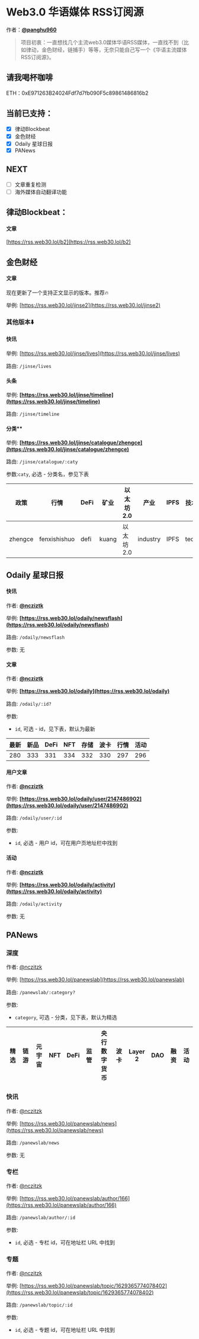 # Web3.0 华语媒体 RSS订阅源
作者：**[@panghu960](https://twitter.com/panghu960)**

> 项目初衷：一直想找几个主流web3.0媒体华语RSS媒体，一直找不到（比如律动，金色财经，链捕手）等等，无奈只能自己写一个《华语主流媒体RSS订阅源》。


## 请我喝杯咖啡
ETH：0xE971263B24024Fdf7d7fb090F5c89861486816b2


## 当前已支持：
- [x] 律动Blockbeat
- [x] 金色财经
- [x] Odaily 星球日报
- [x] PANews

## NEXT

- [ ] 文章重复检测   
- [ ] 海外媒体自动翻译功能  

## 律动Blockbeat：

#### 文章

[https://rss.web30.lol/b2](https://rss.web30.lol/b2)

##  金色财经

#### 文章
现在更新了一个支持正文显示的版本。推荐🔥

举例: [https://rss.web30.lol/jinse2](https://rss.web30.lol/jinse2)

### 其他版本⬇️

#### 快讯

举例: [https://rss.web30.lol/jinse/lives](https://rss.web30.lol/jinse/lives)

路由: `/jinse/lives`

#### 头条



举例: **[https://rss.web30.lol/jinse/timeline](https://rss.web30.lol/jinse/timeline)**

路由: `/jinse/timeline`

#### 分类**

举例: **[https://rss.web30.lol/jinse/catalogue/zhengce](https://rss.web30.lol/jinse/catalogue/zhengce)**

路由: `/jinse/catalogue/:caty`

参数:`caty`, 必选 - 分类名，参见下表

| 政策 | 行情 | DeFi | 矿业 | 以太坊 2.0 | 产业 | IPFS | 技术 | 百科 | 研报 |
| --- | --- | --- | --- | --- | --- | --- | --- | --- | --- |
| zhengce | fenxishishuo | defi | kuang | 以太坊 2.0 | industry | IPFS | tech | baike | capitalmarket |

## Odaily 星球日报

#### 快讯

作者: **[@ncziztk](https://github.com/ncziztk)**

举例: **[https://rss.web30.lol/odaily/newsflash](https://rss.web30.lol/odaily/newsflash)**

路由: `/odaily/newsflash`

参数: 无

#### 文章

作者: **[@ncziztk](https://github.com/ncziztk)**

举例: **[https://rss.web30.lol/odaily](https://rss.web30.lol/odaily)**

路由: `/odaily/:id?`

参数:

- `id`, 可选 - id，见下表，默认为最新

| 最新 | 新品 | DeFi | NFT | 存储 | 波卡 | 行情 | 活动 |
| --- | --- | --- | --- | --- | --- | --- | --- |
| 280 | 333 | 331 | 334 | 332 | 330 | 297 | 296 |

#### 用户文章

作者: **[@ncziztk](https://github.com/ncziztk)**

举例: **[https://rss.web30.lol/odaily/user/2147486902](https://rss.web30.lol/odaily/user/2147486902)**

路由: `/odaily/user/:id`

参数:

- `id`, 必选 - 用户 id，可在用户页地址栏中找到

#### 活动

作者: **[@ncziztk](https://github.com/ncziztk)**

举例: **[https://rss.web30.lol/odaily/activity](https://rss.web30.lol/odaily/activity)**

路由: `/odaily/activity`

参数: 无

## PANews

### 深度

作者: [@nczitzk](https://github.com/nczitzk)

举例: [https://rss.web30.lol/panewslab](https://rss.web30.lol/panewslab)

路由: `/panewslab/:category?`

参数:

- `category`, 可选 - 分类，见下表，默认为精选

| **精选** | **链游** | **元宇宙** | **NFT** | **DeFi** | **监管** | **央行数字货币** | **波卡** | **Layer 2** | **DAO** | **融资** | **活动** |
| ------ | ------ | ------- | ------- | -------- | ------ | ---------- | ------ | ----------- | ------- | ------ | ------ |

### 快讯

作者: [@nczitzk](https://github.com/nczitzk)

举例: [https://rss.web30.lol/panewslab/news](https://rss.web30.lol/panewslab/news)

路由: `/panewslab/news`

参数: 无

### 专栏

作者: [@nczitzk](https://github.com/nczitzk)

举例: [https://rss.web30.lol/panewslab/author/166](https://rss.web30.lol/panewslab/author/166)

路由: `/panewslab/author/:id`

参数:

- `id`, 必选 - 专栏 id，可在地址栏 URL 中找到

### 专题

作者: [@nczitzk](https://github.com/nczitzk)

举例: [https://rss.web30.lol/panewslab/topic/1629365774078402](https://rss.web30.lol/panewslab/topic/1629365774078402)

路由: `/panewslab/topic/:id`

参数:

- `id`, 必选 - 专题 id，可在地址栏 URL 中找到

